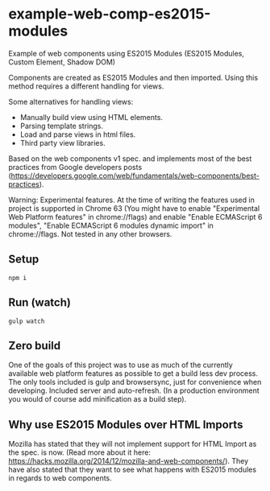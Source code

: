 # example-web-comp-es2015-modules
Example of web components using ES2015 Modules (ES2015 Modules, Custom Element, Shadow DOM)

Components are created as ES2015 Modules and then imported. Using this method requires a different handling for views.

Some alternatives for handling views:
* Manually build view using HTML elements.
* Parsing template strings.
* Load and parse views in html files.
* Third party view libraries.

Based on the web components v1 spec. and implements most of the best practices from Google developers posts (https://developers.google.com/web/fundamentals/web-components/best-practices).

Warning: Experimental features. At the time of writing the features used in project is supported in Chrome 63 (You might have to enable "Experimental Web Platform features" in chrome://flags) and enable "Enable ECMAScript 6 modules", "Enable ECMAScript 6 modules dynamic import" in chrome://flags. Not tested in any other browsers.

## Setup
```npm i```

## Run (watch)
```gulp watch```

## Zero build
One of the goals of this project was to use as much of the currently available web platform features as possible to get a build less dev process. The only tools included is gulp and browsersync, just for convenience when developing. Included server and auto-refresh. (In a production environment you would of course add minification as a build step).

## Why use ES2015 Modules over HTML Imports
Mozilla has stated that they will not implement support for HTML Import as the spec. is now. (Read more about it here: https://hacks.mozilla.org/2014/12/mozilla-and-web-components/). They have also stated that they want to see what happens with ES2015 modules in regards to web components.
